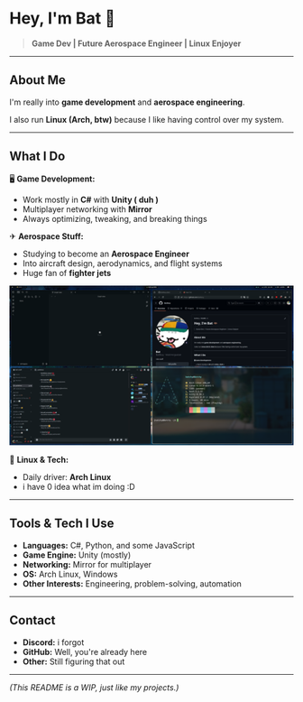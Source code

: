 # Hey, I'm Bat 🦇  

> **Game Dev | Future Aerospace Engineer | Linux Enjoyer**  

---

## About Me  
I'm really into **game development** and **aerospace engineering**.  

I also run **Linux (Arch, btw)** because I like having control over my system. 

---

## What I Do  
🖥 **Game Development:**  
- Work mostly in **C#** with **Unity ( duh )**  
- Multiplayer networking with **Mirror**  
- Always optimizing, tweaking, and breaking things  

✈ **Aerospace Stuff:**  
- Studying to become an **Aerospace Engineer**  
- Into aircraft design, aerodynamics, and flight systems
- Huge fan of **fighter jets**

![cool gif](https://github.com/BatResy/BatResy/blob/main/screenshot.png)



🐧 **Linux & Tech:**  
- Daily driver: **Arch Linux**  
- i have 0 idea what im doing :D

---

## Tools & Tech I Use  
- **Languages:** C#, Python, and some JavaScript  
- **Game Engine:** Unity (mostly)  
- **Networking:** Mirror for multiplayer  
- **OS:** Arch Linux, Windows  
- **Other Interests:** Engineering, problem-solving, automation  

---

## Contact  
- **Discord:** i forgot  
- **GitHub:** Well, you're already here  
- **Other:** Still figuring that out  

---

_(This README is a WIP, just like my projects.)_  
